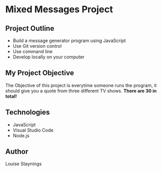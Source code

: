 # Mixed Messages Project

## Project Outline

* Build a message generator program using JavaScript
* Use Git version control
* Use command line
* Develop locally on your computer

## My Project Objective

The Objective of this project is everytime someone runs the program, it should give you a quote from three different TV shows. **There are 30 in total!**

## Technologies
* JavaScript
* Visual Studio Code
* Node.js

## Author

Louise Staynings
